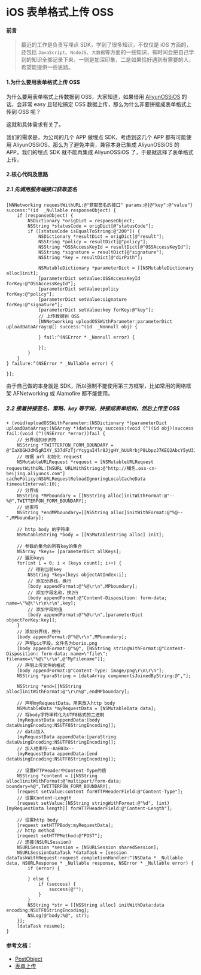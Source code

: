 # iOS 表单格式上传 OSS


#### 前言
> 最近的工作是负责写埋点 SDK，学到了很多知识，不仅仅是 iOS 方面的，还包括 `JavaScript`、`NodeJS`、`大数据`等方面的一些知识，有时间会把自己学到的知识全部记录下来，一则是加深印象，二是如果恰好遇到有需要的人，希望能提供一些思路。

#### 1.为什么要用表单格式上传 OSS

为什么要用表单格式上传数据到 OSS，大家知道，如果借用 [AliyunOSSiOS](https://github.com/aliyun/aliyun-oss-ios-sdk) 的话，会非常 easy 且轻松搞定 OSS 数据上传，那么为什么非要拼接成表单格式上传到 OSS 呢？

这就和具体需求有关了。

我们的需求是，为公司的几个 APP 做埋点 SDK，考虑到这几个 APP 都有可能使用 AliyunOSSiOS，那么为了避免冲突，兼容本身已集成 AliyunOSSiOS 的 APP，我们的埋点 SDK 就不能再集成 AliyunOSSiOS 了，于是就选择了表单格式上传。

#### 2.核心代码及思路

##### 2.1 先调用服务端接口获取签名

```
[NNNetworking requestWithURL:@"获取签名的接口" params:@{@"key":@"value"} success:^(id  _Nullable responseObject) {
    if (responseObject) {
        NSDictionary *origDict = responseObject;
        NSString *statusCode = origDict[@"statusCode"];
        if ([statusCode isEqualToString:@"200"]) {
            NSDictionary *resultDict = origDict[@"result"];
            NSString *policy = resultDict[@"policy"];
            NSString *OSSAccessKeyId = resultDict[@"OSSAccessKeyId"];
            NSString *signature = resultDict[@"signature"];
            NSString *key = resultDict[@"dirPath"];
            
            NSMutableDictionary *parameterDict = [[NSMutableDictionary alloc]init];
            [parameterDict setValue:OSSAccessKeyId forKey:@"OSSAccessKeyId"];
            [parameterDict setValue:policy            forKey:@"policy"];
            [parameterDict setValue:signature         forKey:@"signature"];
            [parameterDict setValue:key forKey:@"key"];
            // 上传数据到 OSS
            [NNNetworking uploadOSSWithParameter:parameterDict uploadDataArray:@[] success:^(id  _Nonnull obj) {
                
            } fail:^(NSError * _Nonnull error) {
                
            }];
        }
    }
} failure:^(NSError * _Nullable error) {
    
}];
```

由于自己做的本身就是 SDK，所以强制不能使用第三方框架，比如常用的网络框架 AFNetworking 或 Alamofire 都不能使用。


##### 2.2 接着拼接签名、策略、key 等字段，拼接成表单结构，然后上传至 OSS

```
+ (void)uploadOSSWithParameter:(NSDictionary *)parameterDict uploadDataArray:(NSArray *)dataArray success:(void (^)(id obj))success fail:(void (^)(NSError *error))fail {
    // 分界线的标识符
    NSString *TWITTERFON_FORM_BOUNDARY = @"IaX0GHJdM5gRIXY_S37dFzTjrYcygaI4lr8JjgHY_hUURrbjP8LbpzJ7KEQ2AbcY5yU3Jc";
    // 根据 url 初始化 request
    NSMutableURLRequest *request = [NSMutableURLRequest requestWithURL:[NSURL URLWithString:@"http://桶名.oss-cn-beijing.aliyuncs.com"] cachePolicy:NSURLRequestReloadIgnoringLocalCacheData timeoutInterval:10];
    // 分界线
    NSString *MPboundary = [[NSString alloc]initWithFormat:@"--%@",TWITTERFON_FORM_BOUNDARY];
    // 结束符
    NSString *endMPboundary=[[NSString alloc]initWithFormat:@"%@--",MPboundary];
    
    // http body 的字符串
    NSMutableString *body = [[NSMutableString alloc] init];
    
    // 参数的集合的所有key的集合
    NSArray *keys= [parameterDict allKeys];
    // 遍历keys
    for(int i = 0; i < [keys count]; i++) {
        // 得到当前key
        NSString *key=[keys objectAtIndex:i];
        // 添加分界线，换行
        [body appendFormat:@"%@\r\n",MPboundary];
        // 添加字段名称，换2行
        [body appendFormat:@"Content-Disposition: form-data; name=\"%@\"\r\n\r\n",key];
        // 添加字段的值
        [body appendFormat:@"%@\r\n",[parameterDict objectForKey:key]];
    }
    // 添加分界线，换行
    [body appendFormat:@"%@\r\n",MPboundary];
    // 声明pic字段，文件名为boris.png
    [body appendFormat:@"%@", [NSString stringWithFormat:@"Content-Disposition: form-data; name=\"file\"; filename=\"%@\"\r\n",@"MyFilename"]];
    // 声明上传文件的格式
    [body appendFormat:@"Content-Type: image/png\r\n\r\n"];
    NSString *paraString = [dataArray componentsJoinedByString:@","];
    
    NSString *end=[[NSString alloc]initWithFormat:@"\r\n%@",endMPboundary];
    
    // 声明myRequestData，用来放入http body
    NSMutableData *myRequestData = [NSMutableData data];
    // 将body字符串转化为UTF8格式的二进制
    [myRequestData appendData:[body dataUsingEncoding:NSUTF8StringEncoding]];
    // data加入
    [myRequestData appendData:[paraString dataUsingEncoding:NSUTF8StringEncoding]];
    // 加入结束符--AaB03x--
    [myRequestData appendData:[end dataUsingEncoding:NSUTF8StringEncoding]];
    
    // 设置HTTPHeader中Content-Type的值
    NSString *content = [[NSString alloc]initWithFormat:@"multipart/form-data; boundary=%@",TWITTERFON_FORM_BOUNDARY];
    [request setValue:content forHTTPHeaderField:@"Content-Type"];
    // 设置Content-Length
    [request setValue:[NSString stringWithFormat:@"%d", (int)[myRequestData length]] forHTTPHeaderField:@"Content-Length"];
    
    // 设置http body
    [request setHTTPBody:myRequestData];
    // http method
    [request setHTTPMethod:@"POST"];
    // 连接(NSURLSession)
    NSURLSession *session = [NSURLSession sharedSession];
    NSURLSessionDataTask *dataTask = [session dataTaskWithRequest:request completionHandler:^(NSData * _Nullable data, NSURLResponse * _Nullable response, NSError * _Nullable error) {
        if (error) {
            
        } else {
            if (success) {
                success(@"");
            }
        }
        NSString *str = [[NSString alloc] initWithData:data encoding:NSUTF8StringEncoding];
        NSLog(@"body:%@", str);
    }];
    [dataTask resume];
}
```


#### 参考文档：

- [PostObject](https://help.aliyun.com/document_detail/31988.html?spm=5176.product31815.6.881.0b4gqm)
- [表单上传](https://helpcdn.aliyun.com/document_detail/31849.html)
